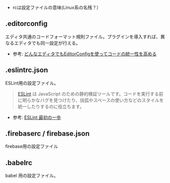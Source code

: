 
- rcは設定ファイルの意味(Linux系の名残？）

## .editorconfig

エディタ共通のコードフォーマット規則ファイル。プラグインを導入すれば、異なるエディタでも同一設定が行える。
- 参考: [どんなエディタでもEditorConfigを使ってコードの統一性を高める](https://qiita.com/naru0504/items/82f09881abaf3f4dc171)

## .eslintrc.json

ESLint用の設定ファイル。

> [ESLint](http://eslint.org/) は JavaScript のための静的検証ツールです。コードを実行する前に明らかなバグを見つけたり、括弧やスペースの使い方などのスタイルを統一したりするのに役立ちます。

- 参考: [ESLint 最初の一歩](https://qiita.com/mysticatea/items/f523dab04a25f617c87d#%E8%A8%AD%E5%AE%9A%E3%83%95%E3%82%A1%E3%82%A4%E3%83%AB%E3%81%A7%E5%AE%9A%E7%BE%A9%E3%81%99%E3%82%8B)


## .firebaserc / firebase.json

firebase用の設定ファイル

## .babelrc

babel 用の設定ファイル。
